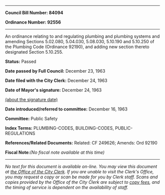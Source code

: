 

********

**Council Bill Number: 84094**
   
**Ordinance Number: 92556**
********

 An ordinance relating to and regulating plumbing and plumbing systems and amending Sections 5.02.080, 5.04.030, 5.08.030, 5.10.190 and 5.10.250 of the Plumbing Code (Ordinance 92190), and adding new section thereto designated Section 5.10.255.

**Status:** Passed
   
**Date passed by Full Council:** December 23, 1963
   
**Date filed with the City Clerk:** December 24, 1963
   
**Date of Mayor's signature:** December 24, 1963
   
[(about the signature date)](/~public/approvaldate.htm)
   
   
   
**Date introduced/referred to committee:** December 16, 1963
   
**Committee:** Public Safety
   
   
**Index Terms:** PLUMBING-CODES, BUILDING-CODES, PUBLIC-REGULATIONS

**References/Related Documents:** Related: CF 249626; Amends: Ord 92190

**Fiscal Note:**_(No fiscal note available at this time)_
********

_No text for this document is available on-line. You may view this document at [the Office of the City Clerk](http://www.seattle.gov/leg/clerk/contactUs.htm). If you are unable to visit the Clerk's Office, you may request a copy or scan be made for you by Clerk staff. Scans and copies provided by the Office of the City Clerk are subject to [copy fees](http://clerk.seattle.gov/~public/clerkfees.htm), and the timing of service is dependent on the availability of staff._


